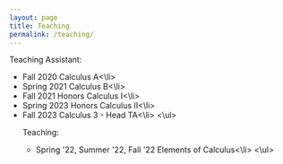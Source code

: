 ```yaml
---
layout: page
title: Teaching
permalink: /teaching/
---
```


Teaching Assistant:
<ul>
  <li>Fall 2020 Calculus A<\li>
  <li>Spring 2021 Calculus B<\li>
  <li>Fall 2021 Honors Calculus I<\li>
  <li>Spring 2023 Honors Calculus II<\li>
  <li>Fall 2023 Calculus 3 - Head TA<\li>
<\ul>

Teaching:
<ul>
  <li> Spring '22, Summer '22, Fall '22 Elements of Calculus<\li>
<\ul>
